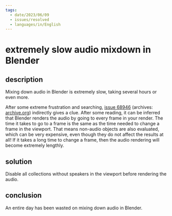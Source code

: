 ```yaml
---
tags:
  - date/2023/06/09
  - issues/resolved
  - languages/in/English
---
```


# extremely slow audio mixdown in Blender

## description

Mixing down audio in Blender is extremely slow, taking several hours or even more.

After some extreme frustration and searching, [issue 68946](https://projects.blender.org/blender/blender/issues/68946) (archives: [archive.org](https://web.archive.org/web/20230610051004/https://projects.blender.org/blender/blender/issues/68946)) indirectly gives a clue. After some reading, it can be inferred that Blender renders the audio by going to every frame in your render. The time it takes to go to a frame is the same as the time needed to change a frame in the viewport. That means non-audio objects are also evaluated, which can be very expensive, even though they do not affect the results at all! If it takes a long time to change a frame, then the audio rendering will become extremely lengthly.

## solution

Disable all collections without speakers in the viewport before rendering the audio.

## conclusion

An entire day has been wasted on mixing down audio in Blender.
